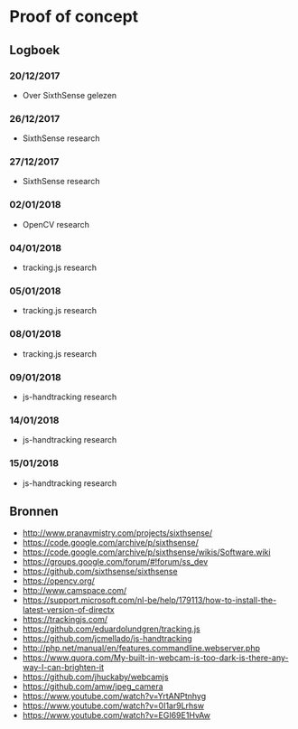 # Proof of concept
## Logboek
### 20/12/2017
- Over SixthSense gelezen
### 26/12/2017
- SixthSense research
### 27/12/2017
- SixthSense research
### 02/01/2018
- OpenCV research
### 04/01/2018
- tracking.js research
### 05/01/2018
- tracking.js research
### 08/01/2018
- tracking.js research
### 09/01/2018
- js-handtracking research
### 14/01/2018
- js-handtracking research
### 15/01/2018
- js-handtracking research

## Bronnen
- http://www.pranavmistry.com/projects/sixthsense/
- https://code.google.com/archive/p/sixthsense/
- https://code.google.com/archive/p/sixthsense/wikis/Software.wiki
- https://groups.google.com/forum/#!forum/ss_dev
- https://github.com/sixthsense/sixthsense
- https://opencv.org/
- http://www.camspace.com/
- https://support.microsoft.com/nl-be/help/179113/how-to-install-the-latest-version-of-directx
- https://trackingjs.com/
- https://github.com/eduardolundgren/tracking.js
- https://github.com/jcmellado/js-handtracking
- http://php.net/manual/en/features.commandline.webserver.php
- https://www.quora.com/My-built-in-webcam-is-too-dark-is-there-any-way-I-can-brighten-it
- https://github.com/jhuckaby/webcamjs
- https://github.com/amw/jpeg_camera
- https://www.youtube.com/watch?v=YrtANPtnhyg
- https://www.youtube.com/watch?v=0I1ar9Lrhsw
- https://www.youtube.com/watch?v=EGI69E1HvAw
